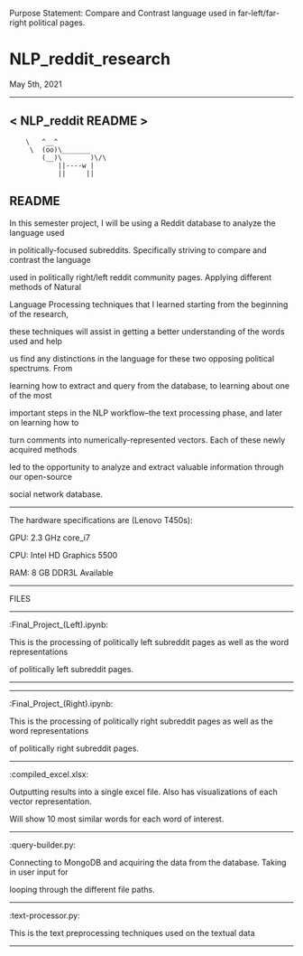 Purpose Statement: Compare and Contrast language used in far-left/far-right political pages.

# NLP_reddit_research

May 5th, 2021


 ________________
< NLP_reddit README >
 ----------------
        \   ^__^
         \  (oo)\_______
            (__)\       )\/\
                ||----w |
                ||     ||

README
-------------------------------------
In this semester project, I will be using a Reddit database to analyze the language used

in politically-focused subreddits. Specifically striving to compare and contrast the language

used in politically right/left reddit community pages. Applying different methods of Natural

Language Processing techniques that I learned starting from the beginning of the research,

these techniques will assist in getting a better understanding of the words used and help

us find any distinctions in the language for these two opposing political spectrums. From

learning how to extract and query from the database, to learning about one of the most

important steps in the NLP workflow–the text processing phase, and later on learning how to

turn comments into numerically-represented vectors. Each of these newly acquired methods

led to the opportunity to analyze and extract valuable information through our open-source

social network database.

------------
The hardware specifications are (Lenovo	T450s):

GPU: 2.3 GHz core_i7

CPU: Intel HD Graphics 5500

RAM: 8 GB DDR3L Available

------------





FILES

-------------------------------------
:Final_Project_(Left).ipynb:

This is the processing of politically left subreddit pages as well as the word representations 

of politically left subreddit pages.


-------------------------------------

-------------------------------------
:Final_Project_(Right).ipynb:

This is the processing of politically right subreddit pages as well as the word representations 

of politically right subreddit pages.


-------------------------------------
:compiled_excel.xlsx:

Outputting results into a single excel file. Also has visualizations of each vector representation. 

Will show 10 most similar words for each word of interest.


-------------------------------------
:query-builder.py: 

Connecting to MongoDB and acquiring the data from the database. Taking in user input for 

looping through the different file paths.


-------------------------------------
:text-processor.py:

This is the text preprocessing techniques used on the textual data

-------------------------------------

